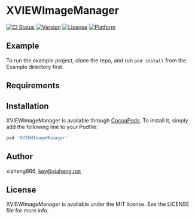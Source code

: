 # XVIEWImageManager

[![CI Status](https://img.shields.io/travis/xiaheng666/XVIEWImageManager.svg?style=flat)](https://travis-ci.org/maomao520benben/XVIEWImageManager)
[![Version](https://img.shields.io/cocoapods/v/XVIEWImageManager.svg?style=flat)](https://cocoapods.org/pods/XVIEWImageManager)
[![License](https://img.shields.io/cocoapods/l/XVIEWImageManager.svg?style=flat)](https://cocoapods.org/pods/XVIEWImageManager)
[![Platform](https://img.shields.io/cocoapods/p/XVIEWImageManager.svg?style=flat)](https://cocoapods.org/pods/XVIEWImageManager)

## Example

To run the example project, clone the repo, and run `pod install` from the Example directory first.

## Requirements

## Installation

XVIEWImageManager is available through [CocoaPods](https://cocoapods.org). To install
it, simply add the following line to your Podfile:

```ruby
pod 'XVIEWImageManager'
```

## Author

xiaheng666, key@xiaheng.net

## License

XVIEWImageManager is available under the MIT license. See the LICENSE file for more info.
